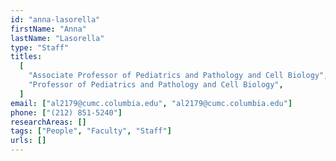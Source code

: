 ```yaml
---
id: "anna-lasorella"
firstName: "Anna"
lastName: "Lasorella"
type: "Staff"
titles:
  [
    "Associate Professor of Pediatrics and Pathology and Cell Biology",
    "Professor of Pediatrics and Pathology and Cell Biology",
  ]
email: ["al2179@cumc.columbia.edu", "al2179@cumc.columbia.edu"]
phone: ["(212) 851-5240"]
researchAreas: []
tags: ["People", "Faculty", "Staff"]
urls: []
---
```

